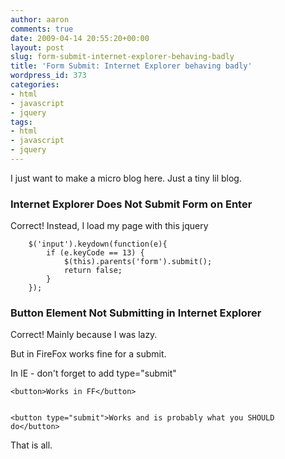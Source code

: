 ```yaml
---
author: aaron
comments: true
date: 2009-04-14 20:55:20+00:00
layout: post
slug: form-submit-internet-explorer-behaving-badly
title: 'Form Submit: Internet Explorer behaving badly'
wordpress_id: 373
categories:
- html
- javascript
- jquery
tags:
- html
- javascript
- jquery
---
```


I just want to make a micro blog here.  Just a tiny lil blog.



### Internet Explorer Does Not Submit Form on Enter


Correct!  Instead, I load my page with this jquery

    
    
        $('input').keydown(function(e){
            if (e.keyCode == 13) {
                $(this).parents('form').submit();
                return false;
            }
        });
    





### Button Element Not Submitting in Internet Explorer


Correct!  Mainly because I was lazy.

But in FireFox  works fine for a submit.

In IE - don't forget to add type="submit"


    
    
    
    <button>Works in FF</button>
    
    
    <button type="submit">Works and is probably what you SHOULD do</button>
    



That is all.
